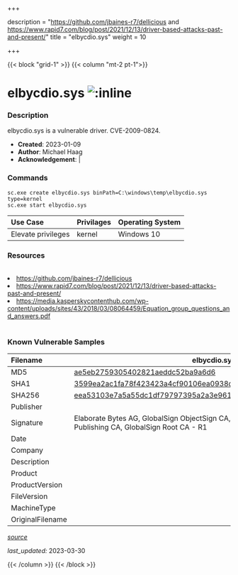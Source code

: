 +++

description = "https://github.com/jbaines-r7/dellicious and https://www.rapid7.com/blog/post/2021/12/13/driver-based-attacks-past-and-present/"
title = "elbycdio.sys"
weight = 10

+++


{{< block "grid-1" >}}
{{< column "mt-2 pt-1">}}


# elbycdio.sys ![:inline](/images/twitter_verified.png) 


### Description

elbycdio.sys is a vulnerable driver. CVE-2009-0824.

- **Created**: 2023-01-09
- **Author**: Michael Haag
- **Acknowledgement**:  | [](https://twitter.com/)

### Commands

```
sc.exe create elbycdio.sys binPath=C:\windows\temp\elbycdio.sys type=kernel
sc.exe start elbycdio.sys
```

| Use Case | Privilages | Operating System | 
|:---- | ---- | ---- |
| Elevate privileges | kernel | Windows 10 |

### Resources
<br>
<li><a href=" https://github.com/jbaines-r7/dellicious"> https://github.com/jbaines-r7/dellicious</a></li>
<li><a href=" https://www.rapid7.com/blog/post/2021/12/13/driver-based-attacks-past-and-present/"> https://www.rapid7.com/blog/post/2021/12/13/driver-based-attacks-past-and-present/</a></li>
<li><a href=" https://media.kasperskycontenthub.com/wp-content/uploads/sites/43/2018/03/08064459/Equation_group_questions_and_answers.pdf"> https://media.kasperskycontenthub.com/wp-content/uploads/sites/43/2018/03/08064459/Equation_group_questions_and_answers.pdf</a></li>
<br>

### Known Vulnerable Samples

| Filename | elbycdio.sys |
|:---- | ---- | 
| MD5 | <a href="https://www.virustotal.com/gui/file/ae5eb2759305402821aeddc52ba9a6d6">ae5eb2759305402821aeddc52ba9a6d6</a> |
| SHA1 | <a href="https://www.virustotal.com/gui/file/3599ea2ac1fa78f423423a4cf90106ea0938dde8">3599ea2ac1fa78f423423a4cf90106ea0938dde8</a> |
| SHA256 | <a href="https://www.virustotal.com/gui/file/eea53103e7a5a55dc1df79797395a2a3e96123ebd71cdd2db4b1be80e7b3f02b">eea53103e7a5a55dc1df79797395a2a3e96123ebd71cdd2db4b1be80e7b3f02b</a> |
| Publisher |  |
| Signature | Elaborate Bytes AG, GlobalSign ObjectSign CA, GlobalSign Primary Object Publishing CA, GlobalSign Root CA - R1   |
| Date |  |
| Company |  |
| Description |  |
| Product |  |
| ProductVersion |  |
| FileVersion |  |
| MachineType |  |
| OriginalFilename |  |



[*source*](https://github.com/magicsword-io/LOLDrivers/tree/main/yaml/elbycdio.sys.yml)

*last_updated:* 2023-03-30








{{< /column >}}
{{< /block >}}
